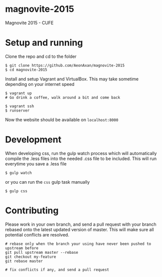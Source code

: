 magnovite-2015
==============

Magnovite 2015 - CUFE

Setup and running
=================
Clone the repo and cd to the folder

    $ git clone https://github.com/AeonAxan/magnovite-2015
    $ cd magnovite-2015

Install and setup Vagrant and VirtualBox. This may take sometime depending
on your internet speed

    $ vagrant up
    # Go drink a coffee, walk around a bit and come back

    $ vagrant ssh
    $ runserver

Now the website should be available on `localhost:8000`

Development
============

When developing css, run the gulp watch process which will
automatically compile the .less files into the needed .css file
to be included. This will run everytime you save a .less file

    $ gulp watch

or you can run the `css` gulp task manually

    $ gulp css

Contributing
=============

Please work in your own branch, and send a pull request with your branch rebased onto the latest updated version
of master. This will make sure all potential conflicts are resolved. 

    # rebase only when the branch your using have never been pushed to upstream before
    git pull upstream master --rebase
    git checkout my-feature
    git rebase master
    
    # fix conflicts if any, and send a pull request
